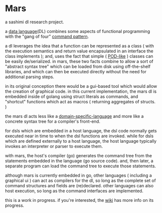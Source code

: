 
# Mars
a sashimi dl research project.

a [data language](http://dev.ionous.net/2013/03/scripting-with-data.html)(DL) combines some aspects of functional programming with the "gang of four" [command pattern](https://en.wikipedia.org/wiki/Command_pattern). 

a dl leverages the idea that a function can be represented as a class ( with the execution semantics and return value encapsulated in an interface the class implements ); and, uses the fact that simple ( [POD-like](https://en.wikipedia.org/wiki/Passive_data_structure) ) classes can be easily de/serialized. in mars, these two facts combine to allow a sort of "abstract syntax tree" which can be loaded from disk using off-the-shelf libraries, and which can then be executed directly without the need for additional parsing steps.

in its original conception there would be a gui-based tool which would allow the creation of graphical code. in this current implementation, the mars dl is embedded inside of golang using struct literals as commands, and "shortcut" functions which act as macros ( returning aggregates of structs. ) 

the mars dl acts less like a [domain-specific-language](https://en.wikipedia.org/wiki/Domain-specific_language) and more like a concrete syntax tree for a compiler's front-end.  

for dsls which are embedded in a host language, the dsl code normally gets executed near in time to when the dsl functions are invoked. while for dsls which are defined externally to a host language, the host language typically invokes an interpreter or parser to execute them. 

with mars, the host's compiler (go) generates the command tree from the statements embedded in the language (go source code). and, then later, a separate program can load the command tree to execute those statements. 

although mars is currently embedded in go, other languages ( including a graphical ui ) can act as compilers for the dl, so long as the complete set of command structures and fields are (re)declared. other languages can also host execution, so long as the command interfaces are implemented.

this is a work in progress. if you're interested, the [wiki](https://github.com/ionous/mars/wiki/Development-Notes) has more info on its progress.
